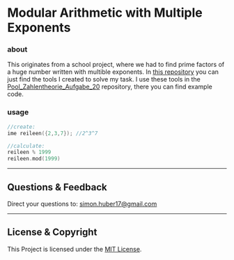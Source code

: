 # Modular Arithmetic with Multiple Exponents

### about
This originates from a school project, where we had to find prime factors of a huge number written with multible exponents. In [this repository](https://github.com/simonandreashuber/mame) you can just find the tools I created to solve my task. I use these tools in the [Pool_Zahlentheorie_Aufgabe_20](https://github.com/simonandreashuber/Pool_Zahlentheorie_Aufgabe_20) repository, there you can find example code.

### usage

```C++
//create:
ime reileen({2,3,7}); //2^3^7

//calculate:
reileen % 1999
reileen.mod(1999)
```

---

## Questions & Feedback
Direct your questions to: simon.huber17@gmail.com

---

## License & Copyright
This Project is licensed under the [MIT License](LICENSE).
